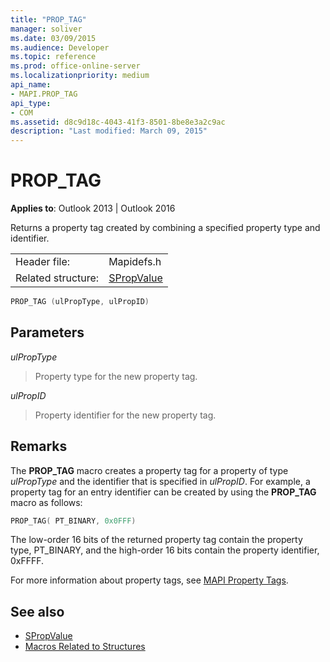 ```yaml
---
title: "PROP_TAG"
manager: soliver
ms.date: 03/09/2015
ms.audience: Developer
ms.topic: reference
ms.prod: office-online-server
ms.localizationpriority: medium
api_name:
- MAPI.PROP_TAG
api_type:
- COM
ms.assetid: d8c9d18c-4043-41f3-8501-8be8e3a2c9ac
description: "Last modified: March 09, 2015"
---
```


# PROP_TAG

**Applies to**: Outlook 2013 | Outlook 2016 
  
Returns a property tag created by combining a specified property type and identifier. 
  
|||
|:-----|:-----|
|Header file:  <br/> |Mapidefs.h  <br/> |
|Related structure:  <br/> |[SPropValue](spropvalue.md) <br/> |
   
```cpp
PROP_TAG (ulPropType, ulPropID)
```

## Parameters

_ulPropType_
  
> Property type for the new property tag.
    
_ulPropID_
  
> Property identifier for the new property tag.
    
## Remarks

The **PROP\_TAG** macro creates a property tag for a property of type  _ulPropType_ and the identifier that is specified in  _ulPropID_. For example, a property tag for an entry identifier can be created by using the **PROP_TAG** macro as follows: 
  
```cpp
PROP_TAG( PT_BINARY, 0x0FFF)

```

The low-order 16 bits of the returned property tag contain the property type, PT_BINARY, and the high-order 16 bits contain the property identifier, 0xFFFF.
  
For more information about property tags, see [MAPI Property Tags](mapi-property-tags.md).
  
## See also

- [SPropValue](spropvalue.md)
- [Macros Related to Structures](macros-related-to-structures.md)

